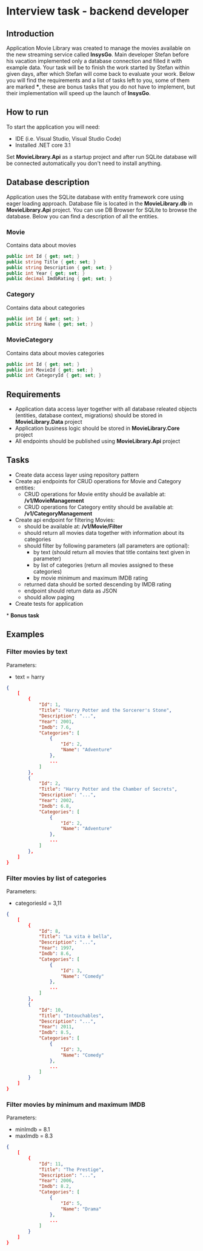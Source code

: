 # Interview task - backend developer

## Introduction

Application Movie Library was created to manage the movies available on the new streaming service called **InsysGo**. Main developer Stefan before his vacation implemented only a database connection and filled it with example data. Your task will be to finish the work started by Stefan within given days, after which Stefan will come back to evaluate your work. Below you will find the requirements and a list of tasks left to you, some of them are marked **\***, these are bonus tasks that you do not have to implement, but their implementation will speed up the launch of **InsysGo**.

## How to run

To start the application you will need:
- IDE (i.e. Visual Studio, Visual Studio Code)
- Installed .NET core 3.1

Set **MovieLibrary.Api** as a startup project and after run SQLite database will be connected automatically you don't need to install anything.

## Database description

Application uses the SQLite database with entity framework core using eager loading approach. Database file is located in the **MovieLibrary.db** in **MovieLibrary.Api** project. You can use DB Browser for SQLite to browse the database. Below you can find a description of all the entities.

### Movie
Contains data about movies
```c#
public int Id { get; set; }
public string Title { get; set; }
public string Description { get; set; }
public int Year { get; set; }
public decimal ImdbRating { get; set; }
```

### Category
Contains data about categories
```c#
public int Id { get; set; }
public string Name { get; set; }
```

### MovieCategory
Contains data about movies categories
```c#
public int Id { get; set; }
public int MovieId { get; set; }
public int CategoryId { get; set; }
```

## Requirements

- Application data access layer together with all database releated objects (entities, database context, migrations) should be stored in **MovieLibrary.Data** project
- Application business logic should be stored in **MovieLibrary.Core** project
- All endpoints should be published using **MovieLibrary.Api** project

## Tasks

- Create data access layer using repository pattern
- Create api endpoints for CRUD operations for Movie and Category entities:
    - CRUD operations for Movie entity should be available at: **/v1/MovieManagement**
    - CRUD operations for Category entity should be available at: **/v1/CategoryManagement**
- Create api endpoint for filtering Movies:
    - should be available at: **/v1/Movie/Filter**
    - should return all movies data together with information about its categories
    - should filter by following parameters (all parameters are optional): 
        - by text (should return all movies that title contains text given in parameter)
        - by list of categories (return all movies assigned to these categories)
        - by movie minimum and maximum IMDB rating
    - returned data should be sorted descending by IMDB rating 
    - endpoint should return data as JSON
    - should allow paging
- Create tests for application

\* **Bonus task**

## Examples

### Filter movies by text

Parameters:

- text = harry

```json
{
    [
        {
            "Id": 1,
            "Title": "Harry Potter and the Sorcerer's Stone",
            "Description": "...",
            "Year": 2001,
            "Imdb": 7.6,
            "Categories": [
                {
                    "Id": 2,
                    "Name": "Adventure"
                },
                ...
            ]
        },
        {
            "Id": 2,
            "Title": "Harry Potter and the Chamber of Secrets",
            "Description": "...",
            "Year": 2002,
            "Imdb": 6.8,
            "Categories": [
                {
                    "Id": 2,
                    "Name": "Adventure"
                },
                ...
            ]
        },
    ]
}
```

### Filter movies by list of categories

Parameters:

- categoriesId = 3,11

```json
{
    [
        {
            "Id": 8,
            "Title": "La vita è bella",
            "Description": "...",
            "Year": 1997,
            "Imdb": 8.6,
            "Categories": [
                {
                    "Id": 3,
                    "Name": "Comedy"
                },
                ...
            ]
        },
        {
            "Id": 10,
            "Title": "Intouchables",
            "Description": "...",
            "Year": 2011,
            "Imdb": 8.5,
            "Categories": [
                {
                    "Id": 3,
                    "Name": "Comedy"
                },
                ...
            ]
        }
    ]
}
```

### Filter movies by minimum and maximum IMDB

Parameters:

- minImdb = 8.1
- maxImdb = 8.3

```json
{
    [
        {
            "Id": 11,
            "Title": "The Prestige",
            "Description": "...",
            "Year": 2006,
            "Imdb": 8.2,
            "Categories": [
                {
                    "Id": 5,
                    "Name": "Drama"
                },
                ...
            ]
        }
    ]
}
```